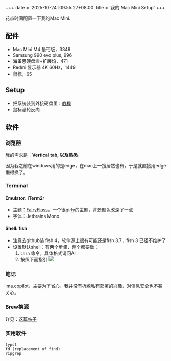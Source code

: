 +++
date = '2025-10-24T09:55:27+08:00'
title = '我的 Mac Mini Setup'
+++

花点时间配置一下我的Mac Mini.

## 配件

- Mac Mini M4 最丐版，3349
- Samsung 990 evo plus, 996
- 海备思硬盘盒+扩展坞，471
- Redmi 显示器 4K 60Hz，1449
- 鼠标，65

## Setup

- 把系统装到外接硬盘里：[教程](https://www.bilibili.com/video/BV1m2rUYcEQA)
- 鼠标滚轮反向

## 软件

### 浏览器

我的需求是：**Vertical tab, 以及熟悉**。

因为我之前在windows用的是edge，在mac上一搜居然也有，于是就直接用edge懒得换了。

### Terminal

#### Emulator: iTerm2:
- 主题：[FairyFloss](https://github.com/phureewat29/fairyfloss)，一个很girly的主题，背景颜色改深了一点
- 字体：Jetbrains Mono

#### Shell: fish
- 注意去github装 fish 4，软件源上很有可能还是fish 3.7，fish 3 已经不维护了
- 设置默认shell：有两个步骤，两个都要做：
    1. `chsh` 命令，具体格式请问AI
    2. 按照下面指引
    ![](../images/2025-10-24-10-12-50.png)


### 笔记

ima.copilot，主要为了省心，我并没有折腾私有部署的兴趣，对信息安全也不甚关心。


### Brew换源
详见：[这篇帖子](../brew-sources/)

### 实用软件

```
typst
fd (replacement of find)
ripgrep
```